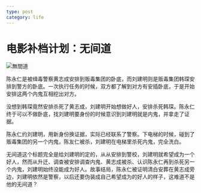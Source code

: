 ```yaml
---
type: post
category: life
---
```

# 电影补档计划：无间道

![無間道](https://img3.doubanio.com/view/photo/l/public/p2564556863.webp)

陈永仁是被缉毒警察黄志成安排到贩毒集团的卧底，而刘建明则是贩毒集团韩琛安排到警方的卧底。一次执行任务的时候，双方都了解到对方有安插卧底，于是开始安排这两个内鬼互相挖出对方。

没想到韩琛竟然安排杀死了黄志成，刘建明开始想做好人，安排杀死韩琛。陈永仁终于可以不做卧底，找刘建明要身份的时候意识到刘建明就是内鬼，并拿走了证据。

陈永仁约刘建明，用新身份换证据，实际已经联系了警察。下电梯的时候，碰到了贩毒集团的另一个内鬼，陈友仁被杀，刘建明在电梯里杀死内鬼，完全洗白。

无间道这个标题完全是给刘建明的定的，从从安排到警校，刘建明就希望成为一个好人，然而从升迁、调查被安排调查内鬼、黄志成被杀、认识陈永仁再到杀死另一个内鬼，刘建明始终没能成为好人。故事结局，陈永仁被证明清白安葬在黄志成旁边，刘建明依然是警察，以后还要伪装成自己希望成为的好人的样子，这难道不是他的无间道？